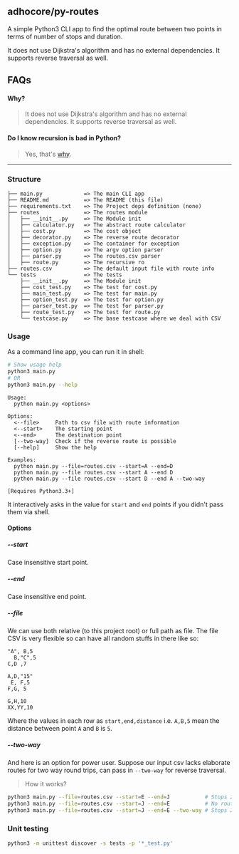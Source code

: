 ## adhocore/py-routes

A simple Python3 CLI app to find the optimal route between two points in terms of number of stops and duration.

It does not use Dijkstra's algorithm and has no external dependencies. It supports reverse traversal as well.

## FAQs

#### Why?
> It does not use Dijkstra's algorithm and has no external dependencies. It supports reverse traversal as well.

#### Do I know recursion is bad in Python?
> Yes, that's [why](#why).

---
### Structure

```
├── main.py             => The main CLI app
├── README.md           => The README (this file)
├── requirements.txt    => The Project deps definition (none)
├── routes              => The routes module
│   ├── __init__.py     => The Module init
│   ├── calculator.py   => The abstract route calculator
│   ├── cost.py         => The cost object
│   ├── decorator.py    => The reverse route decorator
│   ├── exception.py    => The container for exception
│   ├── option.py       => The argv option parser
│   ├── parser.py       => The routes.csv parser
│   ├── route.py        => The recursive ro
├── routes.csv          => The default input file with route info
└── tests               => The tests
    ├── __init__.py     => The Module init
    ├── cost_test.py    => The test for cost.py
    ├── main_test.py    => The test for main.py
    ├── option_test.py  => The test for option.py
    ├── parser_test.py  => The test for parser.py
    ├── route_test.py   => The test for route.py
    └── testcase.py     => The base testcase where we deal with CSV
```

### Usage

As a command line app, you can run it in shell:

```sh
# Show usage help
python3 main.py
# OR
python3 main.py --help
```

```
Usage:
  python main.py <options>

Options:
  <--file>     Path to csv file with route information
  <--start>    The starting point
  <--end>      The destination point
  [--two-way]  Check if the reverse route is possible
  [--help]     Show the help

Examples:
  python main.py --file=routes.csv --start=A --end=D
  python main.py --file routes.csv --start A --end D
  python main.py --file routes.csv --start D --end A --two-way

[Requires Python3.3+]
```

It interactively asks in the value for `start` and `end` points if you didn't pass them via shell.


#### Options

##### --start
Case insensitive start point.

##### --end
Case insensitive end point.

##### --file
We can use both relative (to this project root) or full path as file.
The file CSV is very flexible so can have all random stuffs in there like so:
```csv
"A", B,5
  B,"C",5
C,D ,7

A,D,"15"
 E, F,5
F,G, 5

G,H,10
XX,YY,10
```
Where the values in each row as `start,end,distance` i.e. `A,B,5` mean the distance between point `A` and `B` is `5`.

##### --two-way
And here is an option for power user. Suppose our input csv lacks elaborate routes for two way round trips, can pass in `--two-way` for reverse traversal.

> How it works?

```sh
python3 main.py --file=routes.csv --start=E --end=J           # Stops 2, Time 30
python3 main.py --file=routes.csv --start=J --end=E           # No routes
python3 main.py --file=routes.csv --start=J --end=E --two-way # Stops 2, Time 30
```

### Unit testing
```sh
python3 -m unittest discover -s tests -p '*_test.py'
```
